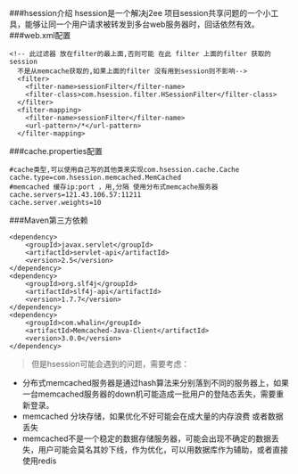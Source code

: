 ###hsession介绍
hsession是一个解决j2ee 项目session共享问题的一个小工具，能够让同一个用户请求被转发到多台web服务器时，回话依然有效。
###web.xml配置
```
<!-- 此过滤器 放在filter的最上面,否则可能 在此 filter 上面的filter 获取的session
  不是从memcache获取的,如果上面的filter 没有用到session则不影响-->
  <filter>
    <filter-name>sessionFilter</filter-name>
    <filter-class>com.hsession.filter.HSessionFilter</filter-class>
  </filter>
  <filter-mapping>
    <filter-name>sessionFilter</filter-name>
    <url-pattern>/*</url-pattern>
  </filter-mapping>
```
###cache.properties配置
```
#cache类型,可以使用自己写的其他类来实现com.hsession.cache.Cache
cache.type=com.hsession.memcached.MemCached
#memcached 缓存ip:port ，用,分隔 使用分布式memcache服务器
cache.servers=121.43.106.57:11211
cache.server.weights=10
```
###Maven第三方依赖
```
<dependency>
    <groupId>javax.servlet</groupId>
    <artifactId>servlet-api</artifactId>
    <version>2.5</version>
</dependency>
<dependency>
    <groupId>org.slf4j</groupId>
    <artifactId>slf4j-api</artifactId>
    <version>1.7.7</version>
</dependency>
<dependency>
    <groupId>com.whalin</groupId>
    <artifactId>Memcached-Java-Client</artifactId>
    <version>3.0.0</version>
</dependency>
```
>但是hsession可能会遇到的问题，需要考虑：

 - 分布式memcached服务器是通过hash算法来分别落到不同的服务器上，如果一台memcached服务器的down机可能造成一批用户的登陆态丢失，需要重新登录。
 - memcached 分块存储，如果优化不好可能会在成大量的内存浪费 或者数据丢失
 - memcached不是一个稳定的数据存储服务器，可能会出现不确定的数据丢失，用户可能会莫名其妙下线，作为优化，可以用数据库作为辅助，或者直接使用redis